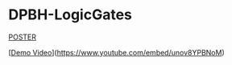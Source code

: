 ﻿# DPBH-LogicGates
[POSTER](poster.jpg)


[[Demo Video](https://img.youtube.com/vi/unov8YPBNoM/0.jpg)](https://www.youtube.com/embed/unov8YPBNoM)

